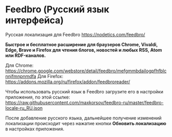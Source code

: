 # Feedbro (Русский язык интерфейса)

Русская локализация для Feedbro https://nodetics.com/feedbro/

**Быстрое и бесплатное расширение для браузеров Chrome, Vivaldi, Edge, Brave и Firefox для чтения блогов, новостей и любых RSS, Atom или RDF-каналов.**

Для Chrome: https://chrome.google.com/webstore/detail/feedbro/mefgmmbdailogpfhfblcnnjfmnpnmdfa
Для Firefox: https://addons.mozilla.org/ru/firefox/addon/feedbroreader/

Чтобы использовать русский язык в Feedbro загрузите его в настройки приложения, по этой ссылке:
https://raw.githubusercontent.com/maxkorsov/feedbro-ru/master/feedbro-locale-ru_RU.json

После добавление русского языка, дальнейшее получение изменений локализации происходит через нажатие кнопки **Обновить локализацию** в настройках приложения.
